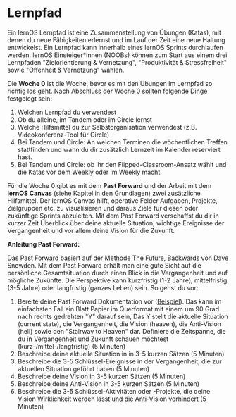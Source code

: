 # Lernpfad

Ein lernOS Lernpfad ist eine Zusammenstellung von Übungen (Katas), mit denen du neue Fähigkeiten erlernst und im Lauf der Zeit eine neue Haltung entwickelst. Ein Lernpfad kann innerhalb eines lernOS Sprints durchlaufen werden. lernOS Einsteiger*innen (NOOBs) können zum Start aus einem  drei Lernpfaden "Zielorientierung & Vernetzung", "Produktivität & Stressfreiheit" sowie "Offenheit & Vernetzung" wählen.

Die **Woche 0** ist die Woche, bevor es mit den Übungen im Lernpfad so richtig los geht. Nach Abschluss der Woche 0 sollten folgende Dinge festgelegt sein:

1. Welchen Lernpfad du verwendest
2. Ob du alleine, im Tandem oder im Circle lernst
3. Welche Hilfsmittel du zur Selbstorganisation verwendest (z.B. Videokonferenz-Tool für Circle)
4. Bei Tandem und Circle: An welchen Terminen die wöchentlichen Treffen stattfinden und wann du dir zusätzlich Lernzeit im Kalender reserviert hast.
5. Bei Tandem und Circle: ob ihr den Flipped-Classroom-Ansatz wählt und die Katas vor dem Weekly oder im Weekly macht.

Für die Woche 0 gibt es mit dem **Past Forward** und der Arbeit mit dem **lernOS Canvas** (siehe Kapitel in den Grundlagen) zwei zusätzliche Hilfsmittel. Der lernOS Canvas hilft, operative Felder Aufgaben, Projekte, Zielgruppen etc. zu visualisieren und daraus Ziele für diesen oder zukünftige Sprints abzuleiten. Mit dem Past Forward verschaffst du dir in kurzer Zeit Überblick über deine aktuelle Situation, wichtige Ereignisse der Vergangenheit und vor allem deine Vision für die Zukunft.

**Anleitung Past Forward:**

Das Past Forward basiert auf der Methode [The Future, Backwards](https://cognitive-edge.com/methods/the-future-backwards/) von Dave Snowden. Mit dem Past Forward erhält man eine gute Sicht auf die persönliche Gesamtsituation durch einen Blick in die Vergangenheit und auf mögliche Zukünfte. Die Perspektive kann kurzfristig (1-2 Jahre), mittelfristig (3-5 Jahre) oder langfristig (ganzes Leben) sein. So gehst du vor:

1. Bereite deine Past Forward Dokumentation vor ([Beispiel](https://cognitive-edge.com/wp-content/uploads/2015/01/3---ChrisFl-IMG-0058-wpcf_300x225.jpg)). Das kann im einfachsten Fall ein Blatt Papier im Querformat mit einem um 90 Grad nach rechts gedrehten "Y" darauf sein, Das Y stellt die aktuelle Situation (current state), die Vergangenheit, die Vision (heaven), die Anti-Vision (hell) sowie den "Stairway to Heaven" dar. Definiere die Zeitspanne, die du in Vergangenheit und Zukunft schauen möchtest (kurz-/mittel-/langfristig) (5 Minuten)
2. Beschreibe deine aktuelle Situation in in 3-5 kurzen Sätzen (5 Minuten)
3. Beschreibe die 3-5 Schlüssel-Ereignisse in der Vergangenheit, die zur aktuellen Situation geführt haben (5 Minuten)
4. Beschreibe deine Vision in 3-5 kurzen Sätzen (5 Minuten)
5. Beschreibe deine Anti-Vision in 3-5 kurzen Sätzen (5 Minuten)
6. Beschreibe die 3-5 Schlüssel-Aktivitäten oder -Projekte, die deine Vision Wirklichkeit werden lässt und die Anti-Vision verhindert (5 Minuten)


